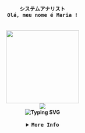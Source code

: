 

<div align="center">
  <samp>
    <b>
      システムアナリスト
      <br>
      Olá, meu nome é Maria !
      <br>
</div>

      
<br>
<br>
      
<div align="center">
  <img src="https://imgur.com/zeuHIk9.gif" width="200">
</div>
<div align="center">
  <img src="https://img.shields.io/badge/meow_♡-black" />
</div>

<div align="center" width="100%">
  <img src="https://readme-typing-svg.demolab.com?font=Iosevka&color=ae2323&width=900&size=21&center=true&lines=I'm+a+student+of+Systems+Development;Be+welcome!" alt="Typing SVG"/>
</div>

<br>
<details align="center">
    <summary>
      <samp>
        <b>More Info</b>
      </samp>
    </summary>
    <br>
<div align="center">

| ![](http://github-profile-summary-cards.vercel.app/api/cards/stats?username=welkmari&theme=nord_dark) | ![](http://github-profile-summary-cards.vercel.app/api/cards/repos-per-language?username=welkmari&theme=nord_dark) | ![](http://github-profile-summary-cards.vercel.app/api/cards/productive-time?username=welkmari&theme=nord_dark&utcOffset=8) |
| :-: | :-: | :-: |

| ![](http://github-profile-summary-cards.vercel.app/api/cards/profile-details?username=welkmari&theme=nord_dark) | [![GitHub Streak](https://github-readme-streak-stats.herokuapp.com?user=welkmari&theme=nord)](https://git.io/streak-stats) |
| :-: | :-: |

  
</div>

<p align="center">
  <img width="45" src="https://skillicons.dev/icons?i=python" />
  <img width="45" src="https://skillicons.dev/icons?i=js" />
  <img width="45" src="https://skillicons.dev/icons?i=figma" />
  <img width="45" src="https://skillicons.dev/icons?i=mysql" />
  <img width="45" src="https://skillicons.dev/icons?i=react" />
  <img width="45" src="https://skillicons.dev/icons?i=html" />
  <img width="45" src="https://skillicons.dev/icons?i=css" />
  <img width="45" src="https://skillicons.dev/icons?i=tailwind" />
  <img width="45" src="https://skillicons.dev/icons?i=java" />
</p>






<br>

##

<br>

<div align="center">

  [![Gmail](https://img.shields.io/badge/Gmail-2e3440?style=for-the-badge&logo=gmail&logoColor=fff)](mailto:welktech46@gmail.com)
  [![Linkedin](https://img.shields.io/badge/LinkedIn-2e3440?style=for-the-badge&logo=linkedin&logoColor=fff)](https://www.linkedin.com/in/maria-helena-welk-493a96272/)
  
</div>

<div align="center">

<p align="center">
      <samp>
        ♡ 
        <a href="https://www.notion.so/Estudos-Programa-o-28ca487b0403805b8cd6d228a13e08b0">notion</a> ♡
      </samp>
  </p>
</div>

##
</details>

<br>
<br>



